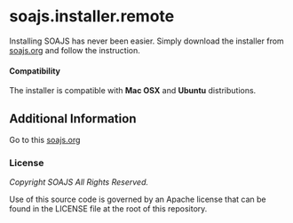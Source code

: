 # soajs.installer.remote
Installing SOAJS has never been easier. Simply download the installer from [soajs.org](https://www.soajs.org/install) and follow the instruction.

####  Compatibility
The installer is compatible with **Mac OSX** and **Ubuntu** distributions.

## Additional Information
Go to this [soajs.org](https://www.soajs.org/install)

### License
*Copyright SOAJS All Rights Reserved.*

Use of this source code is governed by an Apache license that can be found in the LICENSE file at the root of this repository.
